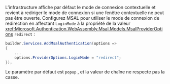 L’infrastructure affiche par défaut le mode de connexion contextuelle et revient à rediriger le mode de connexion si une fenêtre contextuelle ne peut pas être ouverte. Configurez MSAL pour utiliser le mode de connexion de redirection en affectant `LoginMode` à la propriété de la valeur <xref:Microsoft.Authentication.WebAssembly.Msal.Models.MsalProviderOptions> `redirect` :

```csharp
builder.Services.AddMsalAuthentication(options =>
{
    ...
    options.ProviderOptions.LoginMode = "redirect";
});
```

Le paramètre par défaut est `popup` , et la valeur de chaîne ne respecte pas la casse.

